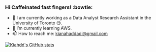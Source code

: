 ### Hi Caffeinated fast fingers! :bowtie:

- 🔭 I am currently working as a Data Analyst Research Assistant in the University of Toronto :smirk:.
- 🌱 I’m currently learning AWS.
- 📫 How to reach me: kianahaddadi@gmail.com

[![Kiahdd's GitHub stats](https://github-readme-stats.vercel.app/api?username=kiahdd&hide=stars,prs,issues)](https://github.com/anuraghazra/github-readme-stats)

<!--
**kiahdd/kiahdd** is a ✨ _special_ ✨ repository because its `README.md` (this file) appears on your GitHub profile.

Here are some ideas to get you started:

- 🔭 I’m currently working on ...
- 🌱 I’m currently learning ...
- 👯 I’m looking to collaborate on ...
- 🤔 I’m looking for help with ...
- 💬 Ask me about ...
- 📫 How to reach me: ...
- 😄 Pronouns: ...
- ⚡ Fun fact: ...
-->

